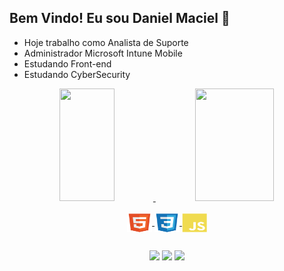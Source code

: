 ## Bem Vindo! Eu sou Daniel Maciel 👋


- Hoje trabalho como Analista de Suporte
- Administrador Microsoft Intune Mobile
- Estudando Front-end
- Estudando CyberSecurity 

<div align="center">
  <a href="https://github.com/DanielMaciel89">
  <img height="180em" width="42%" src="https://github-readme-stats.vercel.app/api?username=DanielMaciel89&show_icons=true&theme=dark&include_all_commits=true&count_private=true"/>
  <img height="180em" width="50%" src="https://github-readme-stats.vercel.app/api/top-langs/?username=DanielMaciel89&layout=compact&langs_count=7&theme=dark"/>
</div>
  
  <div align="center" style="display: inline_block"><br>
 <img align="center" alt="damacie-HTML" height="30" width="40" src="https://raw.githubusercontent.com/devicons/devicon/master/icons/html5/html5-original.svg">
  <img align="center" alt="damacie-CSS" height="30" width="40" src="https://raw.githubusercontent.com/devicons/devicon/master/icons/css3/css3-original.svg">
    <img align="center" alt="damacie-Js" height="30" width="40" src="https://raw.githubusercontent.com/devicons/devicon/master/icons/javascript/javascript-plain.svg">
  </div>

   ##
  
  <div align="center">
   <a href="https://www.instagram.com/daniel_maciel32/" target="_blank"><img src="https://img.shields.io/badge/-Instagram-%23E4405F?style=for-the-badge&logo=instagram&logoColor=white" target="_blank"></a>
 <a href = "mailto:damacie@outlook.com"><img src="https://img.shields.io/badge/Microsoft_Outlook-0078D4?style=for-the-badge&logo=microsoft-outlook&logoColor=white" target="_blank"></a>
  <a href="https://www.linkedin.com/in/daniel-maciel-50924860/" target="_blank"><img src="https://img.shields.io/badge/-LinkedIn-%230077B5?style=for-the-badge&logo=linkedin&logoColor=white" target="_blank"></a> 
      </div>
